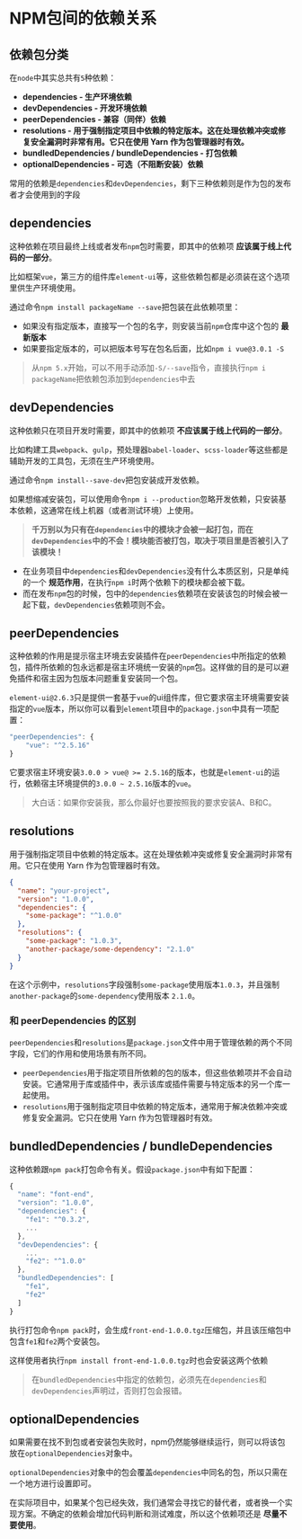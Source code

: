 # NPM包间的依赖关系
## 依赖包分类
在`node`中其实总共有`5`种依赖：
-  **dependencies - 生产环境依赖** 
-  **devDependencies - 开发环境依赖** 
-  **peerDependencies - 兼容（同伴）依赖** 
-  **resolutions - 用于强制指定项目中依赖的特定版本。这在处理依赖冲突或修复安全漏洞时非常有用。它只在使用 Yarn 作为包管理器时有效。**
-  **bundledDependencies / bundleDependencies - 打包依赖** 
-  **optionalDependencies - 可选（不阻断安装）依赖** 

常用的依赖是`dependencies`和`devDependencies`，剩下三种依赖则是作为包的发布者才会使用到的字段

## dependencies
这种依赖在项目最终上线或者发布`npm`包时需要，即其中的依赖项 **应该属于线上代码的一部分**。

比如框架`vue`，第三方的组件库`element-ui`等，这些依赖包都是必须装在这个选项里供生产环境使用。

通过命令`npm install packageName --save`把包装在此依赖项里：
- 如果没有指定版本，直接写一个包的名字，则安装当前`npm`仓库中这个包的 **最新版本**
- 如果要指定版本的，可以把版本号写在包名后面，比如`npm i vue@3.0.1 -S`
> 从`npm 5.x`开始，可以不用手动添加`-S/--save`指令，直接执行`npm i packageName`把依赖包添加到`dependencies`中去


## devDependencies
这种依赖只在项目开发时需要，即其中的依赖项 **不应该属于线上代码的一部分**。

比如构建工具`webpack`、`gulp`，预处理器`babel-loader`、`scss-loader`等这些都是辅助开发的工具包，无须在生产环境使用。

通过命令`npm install--save-dev`把包安装成开发依赖。

如果想缩减安装包，可以使用命令`npm i --production`忽略开发依赖，只安装基本依赖，这通常在线上机器（或者测试环境）上使用。

> **千万别以为只有在`dependencies`中的模块才会被一起打包，而在`devDependencies`中的不会！模块能否被打包，取决于项目里是否被引入了该模块！**


- 在业务项目中`dependencies`和`devDependencies`没有什么本质区别，只是单纯的一个 **规范作用**，在执行`npm i`时两个依赖下的模块都会被下载。
- 而在发布`npm`包的时候，包中的`dependencies`依赖项在安装该包的时候会被一起下载，`devDependencies`依赖项则不会。

## peerDependencies
这种依赖的作用是提示宿主环境去安装插件在`peerDependencies`中所指定的依赖包，插件所依赖的包永远都是宿主环境统一安装的`npm`包。这样做的目的是可以避免插件和宿主因为包版本问题重复安装同一个包。

`element-ui@2.6.3`只是提供一套基于`vue`的ui组件库，但它要求宿主环境需要安装指定的`vue`版本，所以你可以看到`element`项目中的`package.json`中具有一项配置：
```javascript
"peerDependencies": {
    "vue": "^2.5.16"
}
```
它要求宿主环境安装`3.0.0 > vue@ >= 2.5.16`的版本，也就是`element-ui`的运行，依赖宿主环境提供的`3.0.0 ~ 2.5.16`版本的`vue`。
> 大白话：如果你安装我，那么你最好也要按照我的要求安装A、B和C。


## resolutions
用于强制指定项目中依赖的特定版本。这在处理依赖冲突或修复安全漏洞时非常有用。它只在使用 Yarn 作为包管理器时有效。
```json
{
  "name": "your-project",
  "version": "1.0.0",
  "dependencies": {
    "some-package": "^1.0.0"
  },
  "resolutions": {
    "some-package": "1.0.3",
    "another-package/some-dependency": "2.1.0"
  }
}
```
在这个示例中，`resolutions`字段强制`some-package`使用版本`1.0.3`，并且强制`another-package`的`some-dependency`使用版本 `2.1.0`。

### 和 peerDependencies 的区别
`peerDependencies`和`resolutions`是`package.json`文件中用于管理依赖的两个不同字段，它们的作用和使用场景有所不同。
- `peerDependencies`用于指定项目所依赖的包的版本，但这些依赖项并不会自动安装。它通常用于库或插件中，表示该库或插件需要与特定版本的另一个库一起使用。
- `resolutions`用于强制指定项目中依赖的特定版本，通常用于解决依赖冲突或修复安全漏洞。它只在使用 Yarn 作为包管理器时有效。

## bundledDependencies / bundleDependencies
这种依赖跟`npm pack`打包命令有关。假设`package.json`中有如下配置：
```javascript
{
  "name": "font-end",
  "version": "1.0.0",
  "dependencies": {
    "fe1": "^0.3.2",
    ...
  },
  "devDependencies": {
    ...
    "fe2": "^1.0.0"
  },
  "bundledDependencies": [
    "fe1",
    "fe2"
  ]
}
```
执行打包命令`npm pack`时，会生成`front-end-1.0.0.tgz`压缩包，并且该压缩包中包含`fe1`和`fe2`两个安装包。

这样使用者执行`npm install front-end-1.0.0.tgz`时也会安装这两个依赖
> 在`bundledDependencies`中指定的依赖包，必须先在`dependencies`和`devDependencies`声明过，否则打包会报错。


## optionalDependencies
如果需要在找不到包或者安装包失败时，npm仍然能够继续运行，则可以将该包放在`optionalDependencies`对象中。

`optionalDependencies`对象中的包会覆盖`dependencies`中同名的包，所以只需在一个地方进行设置即可。

在实际项目中，如果某个包已经失效，我们通常会寻找它的替代者，或者换一个实现方案。不确定的依赖会增加代码判断和测试难度，所以这个依赖项还是 **尽量不要使用**。


